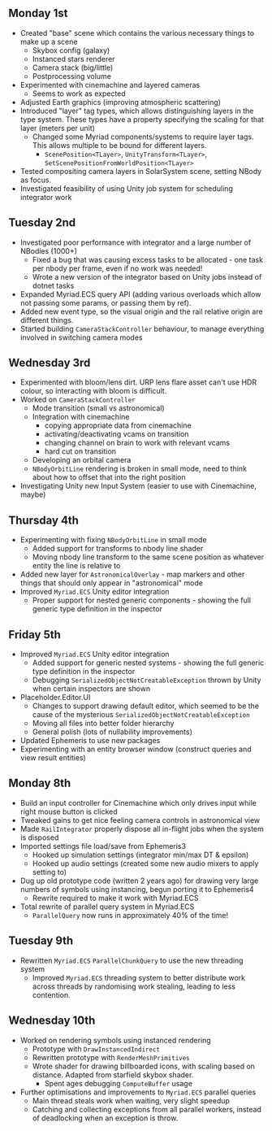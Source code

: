 ## Monday 1st
- Created "base" scene which contains the various necessary things to make up a scene
	- Skybox config (galaxy)
	- Instanced stars renderer
	- Camera stack (big/little)
	- Postprocessing volume
- Experimented with cinemachine and layered cameras
	- Seems to work as expected
- Adjusted Earth graphics (improving atmospheric scattering)
- Introduced "layer" tag types, which allows distinguishing layers in the type system. These types have a property specifying the scaling for that layer (meters per unit)
	- Changed some Myriad components/systems to require layer tags. This allows multiple to be bound for different layers.
		- `ScenePosition<TLayer>`, `UnityTransform<TLayer>`, `SetScenePositionFromWorldPosition<TLayer>`
- Tested compositing camera layers in SolarSystem scene, setting NBody as focus.
- Investigated feasibility of using Unity job system for scheduling integrator work
## Tuesday 2nd
 - Investigated poor performance with integrator and a large number of NBodies (1000+)
	 - Fixed a bug that was causing excess tasks to be allocated - one task per nbody per frame, even if no work was needed!
	 - Wrote a new version of the integrator based on Unity jobs instead of dotnet tasks
 - Expanded Myriad.ECS query API (adding various overloads which allow not passing some params, or passing them by ref).
 - Added new event type, so the visual origin and the rail relative origin are different things.
 - Started building `CameraStackController` behaviour, to manage everything involved in switching camera modes
## Wednesday 3rd
- Experimented with bloom/lens dirt. URP lens flare asset can't use HDR colour, so interacting with bloom is difficult.
- Worked on `CameraStackController`
	- Mode transition (small vs astronomical)
	- Integration with cinemachine
		- copying appropriate data from cinemachine
		- activating/deactivating vcams on transition
		- changing channel on brain to work with relevant vcams
		- hard cut on transition
	- Developing an orbital camera
	- `NBodyOrbitLine` rendering is broken in small mode, need to think about how to offset that into the right position
- Investigating Unity new Input System (easier to use with Cinemachine, maybe)
## Thursday 4th
- Experimenting with fixing `NBodyOrbitLine` in small mode
	- Added support for transforms to nbody line shader
	- Moving nbody line transform to the same scene position as whatever entity the line is relative to
- Added new layer for `AstronomicalOverlay` - map markers and other things that should only appear in "astronomical" mode
- Improved `Myriad.ECS` Unity editor integration
	- Proper support for nested generic components - showing the full generic type definition in the inspector
## Friday 5th
- Improved `Myriad.ECS` Unity editor integration
	- Added support for generic nested systems - showing the full generic type definition in the inspector
	- Debugging `SerializedObjectNotCreatableException` thrown by Unity when certain inspectors are shown
- Placeholder.Editor.UI
	- Changes to support drawing default editor, which seemed to be the cause of the mysterious `SerializedObjectNotCreatableException`
	- Moving all files into better folder hierarchy
	- General polish (lots of nullability improvements)
- Updated Ephemeris to use new packages
- Experimenting with an entity browser window (construct queries and view result entities)
## Monday 8th
- Build an input controller for Cinemachine which only drives input while right mouse button is clicked
- Tweaked gains to get nice feeling camera controls in astronomical view
- Made `RailIntegrator` properly dispose all in-flight jobs when the system is disposed
- Imported settings file load/save from Ephemeris3
	- Hooked up simulation settings (integrator min/max DT & epsilon)
	- Hooked up audio settings (created some new audio mixers to apply setting to)
- Dug up old prototype code (written 2 years ago) for drawing very large numbers of symbols using instancing, begun porting it to Ephemeris4
	- Rewrite required to make it work with Myriad.ECS
- Total rewrite of parallel query system in Myriad.ECS
	- `ParallelQuery` now runs in approximately 40% of the time!
## Tuesday 9th
- Rewritten `Myriad.ECS` `ParallelChunkQuery` to use the new threading system
	- Improved `Myriad.ECS` threading system to better distribute work across threads by randomising work stealing, leading to less contention.
## Wednesday 10th
- Worked on rendering symbols using instanced rendering
	- Prototype with `DrawInstancedIndirect`
	- Rewritten prototype with `RenderMeshPrimitives`
	- Wrote shader for drawing billboarded icons, with scaling based on distance. Adapted from starfield skybox shader.
		- Spent ages debugging `ComputeBuffer` usage
- Further optimisations and improvements to `Myriad.ECS` parallel queries
	- Main thread steals work when waiting, very slight speedup
	- Catching and collecting exceptions from all parallel workers, instead of deadlocking when an exception is throw.